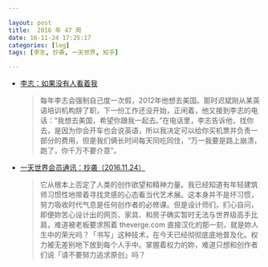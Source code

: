 ```yaml
---

layout: post
title:  2016 年 47 周
date: 16-11-24 17:25:17
categories: [log]
tags: [李志, 抄袭, 一天世界, 知乎]

---
```


- [李志：如果没有人看着我](http://www.jiemian.com/article/976738_jike.html)

	> 每年李志会强制自己度一次假，2012年他想去美国。那时迟斌刚从某英语培训机构辞了职，下一份工作还没开始，正闲着，他又接到李志的电话：“我想去美国，希望你跟我一起去。”在电话里，李志告诉他，找你去，是因为你会开车也会说英语，所以我决定可以给你买机票并负责一部分的费用，但是我们俩长时间每天同吃同住，“万一我要是路上崩溃，跑了，你千万不要介意”。

- [一天世界会员通讯：抄袭（2016.11.24）]()

	> 它从根本上否定了人类的创作欲望和精神力量。我已经知道有年轻建筑师习惯性地带着寻找灵感的心态看当代艺术展。这本身并不是坏习惯，努力吸收时代气息是任何创作者的必修课。但是设计师们，扪心自问，即便妳苦心设计出的网页、家具、和房子确实暂时无法与世界级高手比肩，难道被老板要求照着 theverge.com 直接汉化的那一刻，就是妳人生中的荣光吗？「书写」这种技术，在今天已经彻彻底底地普及化。权力被无差别地下放到每个人手中。掌握着权力的妳，难道只想和创作者们说「请不要努力追求原创」吗？